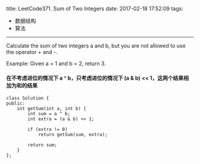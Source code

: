 title: LeetCode371. Sum of Two Integers
date: 2017-02-18 17:52:09
tags:
- 数据结构
- 算法
---

Calculate the sum of two integers a and b, but you are not allowed to use the operator + and -.

Example:
Given a = 1 and b = 2, return 3.

#### 在不考虑进位的情况下 a ^ b，只考虑进位的情况下 (a & b) << 1，这两个结果相加为和的结果

```
class Solution {
public:
    int getSum(int a, int b) {
        int sum = a ^ b;
        int extra = (a & b) << 1;
        
        if (extra != 0)
            return getSum(sum, extra);
        
        return sum;
    }
};
```

